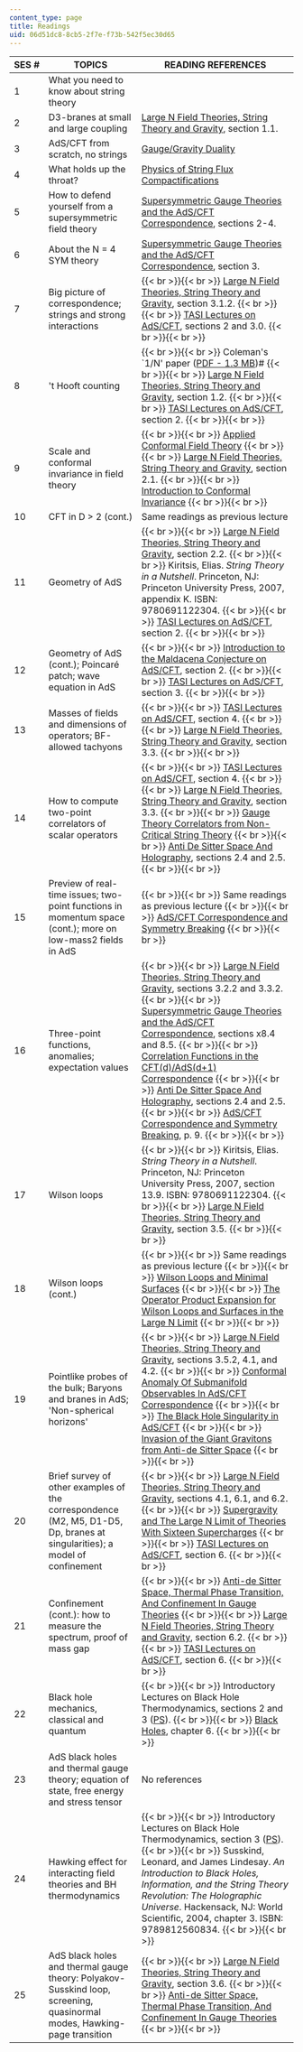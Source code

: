 ```yaml
---
content_type: page
title: Readings
uid: 06d51dc8-8cb5-2f7e-f73b-542f5ec30d65
---
```


| SES # | TOPICS | READING REFERENCES |
| --- | --- | --- |
| 1 | What you need to know about string theory | &nbsp; |
| 2 | D3-branes at small and large coupling | [Large N Field Theories, String Theory and Gravity](http://arxiv.org/abs/hep-th/9905111), section 1.1. |
| 3 | AdS/CFT from scratch, no strings | [Gauge/Gravity Duality](http://arxiv.org/abs/gr-qc/0602037) |
| 4 | What holds up the throat? | [Physics of String Flux Compactifications](http://arxiv.org/abs/hep-th/0701050) |
| 5 | How to defend yourself from a supersymmetric field theory | [Supersymmetric Gauge Theories and the AdS/CFT Correspondence](http://arxiv.org/abs/hep-th/0201253), sections 2-4. |
| 6 | About the N = 4 SYM theory | [Supersymmetric Gauge Theories and the AdS/CFT Correspondence](http://arxiv.org/abs/hep-th/0201253), section 3. |
| 7 | Big picture of correspondence; strings and strong interactions |  {{< br >}}{{< br >}} [Large N Field Theories, String Theory and Gravity](http://arxiv.org/abs/hep-th/9905111), section 3.1.2. {{< br >}}{{< br >}} [TASI Lectures on AdS/CFT](http://arxiv.org/abs/hep-th/0309246), sections 2 and 3.0. {{< br >}}{{< br >}}  |
| 8 | 't Hooft counting |  {{< br >}}{{< br >}} Coleman's &grave;1/N' paper ([PDF - 1.3 MB](http://link.springer.com/book/10.1007%2F978-1-4684-1065-5))# {{< br >}}{{< br >}} [Large N Field Theories, String Theory and Gravity](http://arxiv.org/abs/hep-th/9905111), section 1.2. {{< br >}}{{< br >}} [TASI Lectures on AdS/CFT](http://arxiv.org/abs/hep-th/0309246), section 2. {{< br >}}{{< br >}}  |
| 9 | Scale and conformal invariance in field theory |  {{< br >}}{{< br >}} [Applied Conformal Field Theory](http://arxiv.org/abs/hep-th/9108028) {{< br >}}{{< br >}} [Large N Field Theories, String Theory and Gravity](http://arxiv.org/abs/hep-th/9905111), section 2.1. {{< br >}}{{< br >}} [Introduction to Conformal Invariance](http://dx.doi.org/10.1111/j.1749-6632.1974.tb20531.x) {{< br >}}{{< br >}}  |
| 10 | CFT in D > 2 (cont.) | Same readings as previous lecture |
| 11 | Geometry of AdS |  {{< br >}}{{< br >}} [Large N Field Theories, String Theory and Gravity](http://arxiv.org/abs/hep-th/9905111), section 2.2. {{< br >}}{{< br >}} Kiritsis, Elias. _String Theory in a Nutshell_. Princeton, NJ: Princeton University Press, 2007, appendix K. ISBN: 9780691122304. {{< br >}}{{< br >}} [TASI Lectures on AdS/CFT](http://arxiv.org/abs/hep-th/0309246), section 2. {{< br >}}{{< br >}}  |
| 12 | Geometry of AdS (cont.); Poincaré patch; wave equation in AdS |  {{< br >}}{{< br >}} [Introduction to the Maldacena Conjecture on AdS/CFT](http://arxiv.org/abs/hep-th/9902131), section 2. {{< br >}}{{< br >}} [TASI Lectures on AdS/CFT](http://arxiv.org/abs/hep-th/0309246), section 3. {{< br >}}{{< br >}}  |
| 13 | Masses of fields and dimensions of operators; BF-allowed tachyons |  {{< br >}}{{< br >}} [TASI Lectures on AdS/CFT](http://arxiv.org/abs/hep-th/0309246), section 4. {{< br >}}{{< br >}} [Large N Field Theories, String Theory and Gravity](http://arxiv.org/abs/hep-th/9905111), section 3.3. {{< br >}}{{< br >}}  |
| 14 | How to compute two-point correlators of scalar operators |  {{< br >}}{{< br >}} [TASI Lectures on AdS/CFT](http://arxiv.org/abs/hep-th/0309246), section 4. {{< br >}}{{< br >}} [Large N Field Theories, String Theory and Gravity](http://arxiv.org/abs/hep-th/9905111), section 3.3. {{< br >}}{{< br >}} [Gauge Theory Correlators from Non-Critical String Theory](http://arxiv.org/abs/hep-th/9802109) {{< br >}}{{< br >}} [Anti De Sitter Space And Holography](http://arxiv.org/abs/hep-th/9802150), sections 2.4 and 2.5. {{< br >}}{{< br >}}  |
| 15 | Preview of real-time issues; two-point functions in momentum space (cont.); more on low-mass2 fields in AdS |  {{< br >}}{{< br >}} Same readings as previous lecture {{< br >}}{{< br >}} [AdS/CFT Correspondence and Symmetry Breaking](http://arxiv.org/abs/hep-th/9905104) {{< br >}}{{< br >}}  |
| 16 | Three-point functions, anomalies; expectation values |  {{< br >}}{{< br >}} [Large N Field Theories, String Theory and Gravity](http://arxiv.org/abs/hep-th/9905111), sections 3.2.2 and 3.3.2. {{< br >}}{{< br >}} [Supersymmetric Gauge Theories and the AdS/CFT Correspondence](http://arxiv.org/abs/hep-th/0201253), sections x8.4 and 8.5. {{< br >}}{{< br >}} [Correlation Functions in the CFT(d)/AdS(d+1) Correspondence](http://arxiv.org/abs/hep-th/9804058) {{< br >}}{{< br >}} [Anti De Sitter Space And Holography](http://arxiv.org/abs/hep-th/9802150), sections 2.4 and 2.5. {{< br >}}{{< br >}} [AdS/CFT Correspondence and Symmetry Breaking](http://arxiv.org/abs/hep-th/9905104), p. 9. {{< br >}}{{< br >}}  |
| 17 | Wilson loops |  {{< br >}}{{< br >}} Kiritsis, Elias. _String Theory in a Nutshell_. Princeton, NJ: Princeton University Press, 2007, section 13.9. ISBN: 9780691122304. {{< br >}}{{< br >}} [Large N Field Theories, String Theory and Gravity](http://arxiv.org/abs/hep-th/9905111), section 3.5. {{< br >}}{{< br >}}  |
| 18 | Wilson loops (cont.) |  {{< br >}}{{< br >}} Same readings as previous lecture {{< br >}}{{< br >}} [Wilson Loops and Minimal Surfaces](http://arxiv.org/abs/hep-th/9904191) {{< br >}}{{< br >}} [The Operator Product Expansion for Wilson Loops and Surfaces in the Large N Limit](http://arxiv.org/abs/hep-th/9809188) {{< br >}}{{< br >}}  |
| 19 | Pointlike probes of the bulk; Baryons and branes in AdS; 'Non-spherical horizons' |  {{< br >}}{{< br >}} [Large N Field Theories, String Theory and Gravity](http://arxiv.org/abs/hep-th/9905111), sections 3.5.2, 4.1, and 4.2. {{< br >}}{{< br >}} [Conformal Anomaly Of Submanifold Observables In AdS/CFT Correspondence](http://arxiv.org/abs/hep-th/9901021) {{< br >}}{{< br >}} [The Black Hole Singularity in AdS/CFT](http://arxiv.org/abs/hep-th/0306170) {{< br >}}{{< br >}} [Invasion of the Giant Gravitons from Anti-de Sitter Space](http://arxiv.org/abs/hep-th/0003075) {{< br >}}{{< br >}}  |
| 20 | Brief survey of other examples of the correspondence (M2, M5, D1-D5, Dp, branes at singularities); a model of confinement |  {{< br >}}{{< br >}} [Large N Field Theories, String Theory and Gravity](http://arxiv.org/abs/hep-th/9905111), sections 4.1, 6.1, and 6.2. {{< br >}}{{< br >}} [Supergravity and The Large N Limit of Theories With Sixteen Supercharges](http://arxiv.org/abs/hep-th/9802042) {{< br >}}{{< br >}} [TASI Lectures on AdS/CFT](http://arxiv.org/abs/hep-th/0309246), section 6. {{< br >}}{{< br >}}  |
| 21 | Confinement (cont.): how to measure the spectrum, proof of mass gap |  {{< br >}}{{< br >}} [Anti-de Sitter Space, Thermal Phase Transition, And Confinement In Gauge Theories](http://arxiv.org/abs/hep-th/9803131) {{< br >}}{{< br >}} [Large N Field Theories, String Theory and Gravity](http://arxiv.org/abs/hep-th/9905111), section 6.2. {{< br >}}{{< br >}} [TASI Lectures on AdS/CFT](http://arxiv.org/abs/hep-th/0309246), section 6. {{< br >}}{{< br >}}  |
| 22 | Black hole mechanics, classical and quantum |  {{< br >}}{{< br >}} Introductory Lectures on Black Hole Thermodynamics, sections 2 and 3 ([PS](http://www.glue.umd.edu/~tajac/BHTlectures/lectures.ps)). {{< br >}}{{< br >}} [Black Holes](http://arxiv.org/abs/gr-qc/9707012), chapter 6. {{< br >}}{{< br >}}  |
| 23 | AdS black holes and thermal gauge theory; equation of state, free energy and stress tensor | No references |
| 24 | Hawking effect for interacting field theories and BH thermodynamics |  {{< br >}}{{< br >}} Introductory Lectures on Black Hole Thermodynamics, section 3 ([PS](http://www.glue.umd.edu/~tajac/BHTlectures/lectures.ps)). {{< br >}}{{< br >}} Susskind, Leonard, and James Lindesay. _An Introduction to Black Holes, Information, and the String Theory Revolution: The Holographic Universe_. Hackensack, NJ: World Scientific, 2004, chapter 3. ISBN: 9789812560834. {{< br >}}{{< br >}}  |
| 25 | AdS black holes and thermal gauge theory: Polyakov-Susskind loop, screening, quasinormal modes, Hawking-page transition |  {{< br >}}{{< br >}} [Large N Field Theories, String Theory and Gravity](http://arxiv.org/abs/hep-th/9905111), section 3.6. {{< br >}}{{< br >}} [Anti-de Sitter Space, Thermal Phase Transition, And Confinement In Gauge Theories](http://arxiv.org/abs/hep-th/9803131) {{< br >}}{{< br >}}